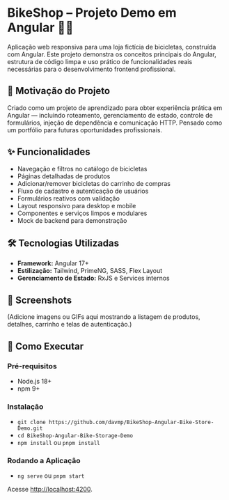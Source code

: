 # BikeShop – Projeto Demo em Angular 🚴‍♂️

Aplicação web responsiva para uma loja fictícia de bicicletas, construída com Angular. Este projeto demonstra os conceitos principais do Angular, estrutura de código limpa e uso prático de funcionalidades reais necessárias para o desenvolvimento frontend profissional.

## 🚩 Motivação do Projeto

Criado como um projeto de aprendizado para obter experiência prática em Angular — incluindo roteamento, gerenciamento de estado, controle de formulários, injeção de dependência e comunicação HTTP. Pensado como um portfólio para futuras oportunidades profissionais.

## ✨ Funcionalidades

- Navegação e filtros no catálogo de bicicletas
- Páginas detalhadas de produtos
- Adicionar/remover bicicletas do carrinho de compras
- Fluxo de cadastro e autenticação de usuários
- Formulários reativos com validação
- Layout responsivo para desktop e mobile
- Componentes e serviços limpos e modulares
- Mock de backend para demonstração

## 🛠️ Tecnologias Utilizadas

- **Framework:** Angular 17+
- **Estilização:** Tailwind, PrimeNG, SASS, Flex Layout
- **Gerenciamento de Estado:** RxJS e Services internos

## 📸 Screenshots

(Adicione imagens ou GIFs aqui mostrando a listagem de produtos, detalhes, carrinho e telas de autenticação.)

## 🚀 Como Executar

### Pré-requisitos

- Node.js 18+
- npm 9+

### Instalação

- `git clone https://github.com/davmp/BikeShop-Angular-Bike-Store-Demo.git`
- `cd BikeShop-Angular-Bike-Storage-Demo`
- `npm install` ou `pnpm install`

### Rodando a Aplicação

- `ng serve` ou `pnpm start`

Acesse [http://localhost:4200](http://localhost:4200).
